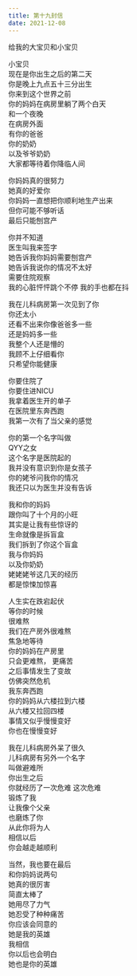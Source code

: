 ```yaml
---      
title: 第十九封信        
date: 2021-12-08      
---              
```

  

给我的大宝贝和小宝贝  


小宝贝  
现在是你出生之后的第二天  
你是晚上九点五十三分出生  
你来到这个世界之前  
你的妈妈在病房里躺了两个白天  
和一个夜晚  
在病房外面  
有你的爸爸  
你的奶奶  
以及爷爷奶奶   
大家都等待着你降临人间  


你妈妈真的很努力  
她真的好爱你  
你妈妈一直想把你顺利地生产出来     
但你可能不够听话  
最后只能刨宫产  

你并不知道  
医生叫我来签字    
她告诉我你妈妈需要刨宫产  
她告诉我说你的情况不太好  
需要住院观察  
我的心脏怦怦跳个不停 
我的手也都在抖  


我在儿科病房第一次见到了你    
你还太小  
还看不出来你像爸爸多一些  
还是妈妈多一些  
我整个人还是懵的    
我顾不上仔细看你     
只希望你能健康    


你要住院了  
你要住进NICU  
我拿着医生开的单子    
在医院里东奔西跑  
我第一次有了当父亲的感觉    


你的第一个名字叫做  
QYY之女  
这个名字是医院起的    
我并没有意识到你是女孩子    
你的姥爷问我你的情况  
我还只以为医生并没有告诉  


我和你的妈妈  
跟你叫了十个月的小旺    
其实是让我有些惊讶的   
生命就像是拆盲盒    
我们拆到了你这个盲盒     
我与你妈妈    
以及你奶奶    
姥姥姥爷这几天的经历     
都是惊悚加惊喜   


人生实在跌宕起伏    
等你的时候    
很难熬  
我们在产房外很难熬      
焦急地等待   
你的妈妈在产房里     
只会更难熬， 更痛苦    
之后事情发生了变故         
仿佛突然危机    
我东奔西跑    
你的妈妈从六楼拉到六楼       
从六楼又拉回四楼     
事情又似乎慢慢变好    
你也在慢慢变好 


我在儿科病房外呆了很久    
儿科病房有另外一个名字   
叫做避难所    
你出生之后   
你就经历了一次危难
这次危难    
锻炼了我    
让我像个父亲    
也磨炼了你     
从此你将为人     
相信以后    
你会越走越顺利     


当然，我也要在最后    
和你妈妈说两句    
她真的很厉害    
简直太棒了    
她用尽了力气     
她忍受了种种痛苦    
你应该会同意的    
她是我的英雄    
我相信    
你以后也会明白    
她也是你的英雄    






